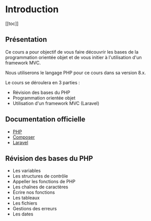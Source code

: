 # Introduction

[[toc]]

## Présentation

Ce cours a pour objectif de vous faire découvrir les bases de la programmation orientée objet et de vous initier à l'utilisation d'un framework MVC.

Nous utiliserons le langage PHP pour ce cours dans sa version 8.x.

Le cours se déroulera en 3 parties :

- Révision des bases du PHP
- Programmation orientée objet
- Utilisation d'un framework MVC (Laravel)

## Documentation officielle

- [PHP](https://www.php.net/manual/fr/intro-whatis.php)
- [Composer](https://getcomposer.org/doc/)
- [Laravel](https://laravel.com/docs/)

## Révision des bases du PHP

- Les variables
- Les structures de contrôle
- Appeller les fonctions de PHP
- Les chaînes de caractères
- Écrire nos fonctions
- Les tableaux
- Les fichiers
- Gestions des erreurs
- Les dates
